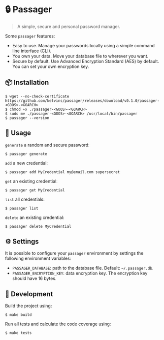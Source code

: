 # :lock: Passager

> A simple, secure and personal password manager.

Some `passager` features:

- Easy to use. Manage your passwords locally using a simple command line interface (CLI).
- You own your data. Move your database file to wherever you want.
- Secure by default. Use Advanced Encryption Standard (AES) by default. You can set your own encryption key.

## :package: Installation

```
$ wget --no-check-certificate https://github.com/kelvins/passager/releases/download/v0.1.0/passager-<GOOS>-<GOARCH>
$ chmod +x ./passager-<GOOS>-<GOARCH>
$ sudo mv ./passager-<GOOS>-<GOARCH> /usr/local/bin/passager
$ passager --version
```

## 🚸 Usage

`generate` a random and secure password:

```
$ passager generate
```

`add` a new credential:

```
$ passager add MyCredential my@email.com supersecret
```

`get` an existing credential:

```
$ passager get MyCredential
```

`list` all credentials:

```
$ passager list
```

`delete` an existing credential:

```
$ passager delete MyCredential
```

## ⚙️ Settings

It is possible to configure your `passager` environment by settings the following environment variables:

- `PASSAGER_DATABASE`: path to the database file. Default: `~/.passager.db`.
- `PASSAGER_ENCRYPTION_KEY`: data encryption key. The encryption key should have 16 bytes.

## 👷 Development

Build the project using:

```
$ make build
```

Run all tests and calculate the code coverage using:

```
$ make tests
```
